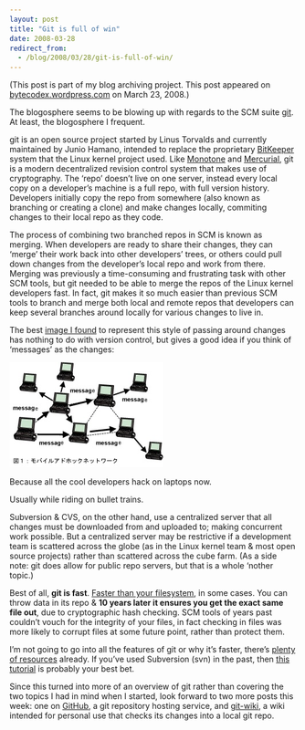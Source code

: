 ```yaml
---
layout: post
title: "Git is full of win"
date: 2008-03-28
redirect_from:
  - /blog/2008/03/28/git-is-full-of-win/
---
```


(This post is part of my blog archiving project. This post appeared on
[bytecodex.wordpress.com](http://bytecodex.wordpress.com/2008/03/23/git-is-full-of-win/)
on March 23, 2008.)

The blogosphere seems to be blowing up with regards to the SCM suite
[git](https://git-scm.com). At least, the blogosphere I frequent.

git is an open source project started by Linus Torvalds and currently
maintained by Junio Hamano, intended to replace the proprietary
[BitKeeper](http://en.wikipedia.org/wiki/BitKeeper "Wikipedia - BitKeeper")
system that the Linux kernel project used. Like
[Monotone](http://www.monotone.ca/ "http://www.monotone.ca/") and
[Mercurial](http://www.selenic.com/mercurial/wiki/ "http://www.selenic.com/mercurial/wiki/"),
git is a modern decentralized revision control system that makes use of
cryptography. The ‘repo’ doesn’t live on one server, instead every local
copy on a developer’s machine is a full repo, with full version history.
Developers initially copy the repo from somewhere (also known as
branching or creating a clone) and make changes locally, commiting
changes to their local repo as they code.

The process of combining two branched repos in SCM is known as merging.
When developers are ready to share their changes, they can ‘merge’ their
work back into other developers’ trees, or others could pull down
changes from the developer’s local repo and work from there. Merging was
previously a time-consuming and frustrating task with other SCM tools,
but git needed to be able to merge the repos of the Linux kernel
developers fast. In fact, git makes it so much easier than previous SCM
tools to branch and merge both local and remote repos that developers
can keep several branches around locally for various changes to live in.

The best
[image I
found](http://www.mcl.iis.u-tokyo.ac.jp/eng_version/index.html)
to represent this style of passing around changes has nothing to do with
version control, but gives a good idea if you think of ‘messages’ as the
changes:

![adhoc.jpg](/images/2008-03-28/adhoc.jpg)

Because all the cool developers hack on laptops now.

Usually while riding on bullet trains.

Subversion & CVS, on the other hand, use a centralized server that all
changes must be downloaded from and uploaded to; making concurrent work
possible. But a centralized server may be restrictive if a development
team is scattered across the globe (as in the Linux kernel team & most
open source projects) rather than scattered across the cube farm. (As a
side note: git does allow for public repo servers, but that is a whole
‘nother topic.)

Best of all, **git is fast**. [Faster than your
filesystem](http://www.advogato.org/person/apenwarr/diary/371.html "Blog for apenwarr - Git is the next Unix"),
in some cases. You can throw data in its repo & **10 years later it
ensures you get the exact same file out**, due to cryptographic hash
checking. SCM tools of years past couldn’t vouch for the integrity of
your files, in fact checking in files was more likely to corrupt files
at some future point, rather than protect them.

I’m not going to go into all the features of git or why it’s faster,
there’s [plenty of
resources](http://robsanheim.com/2008/02/22/learn-git-10-different-ways/ "Panasonic Youth - Learn Git 10 Different Ways ") already.
If you’ve used Subversion (svn) in the past, then [this
tutorial](http://git.or.cz/course/svn.html "Git -SVN Crash Course") is
probably your best bet.

Since this turned into more of an overview of git rather than covering
the two topics I had in mind when I started, look forward to two more
posts this week: one on [GitHub](http://github.com/), a git repository
hosting service, and [git-wiki](http://atonie.org/2008/02/git-wiki), a
wiki intended for personal use that checks its changes into a local git
repo.
